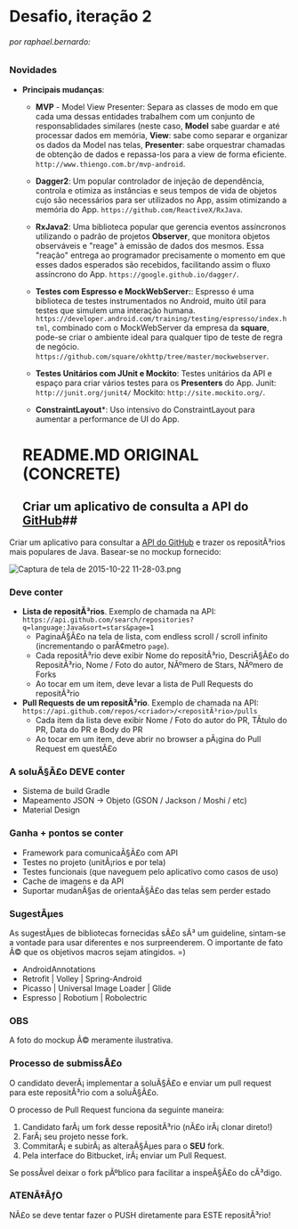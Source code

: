 # Desafio, iteração 2
###### por raphael.bernardo:

### **Novidades** ###

- __Principais mudanças__:
  * __MVP__ - Model View Presenter: Separa as classes de modo em que cada uma dessas entidades trabalhem com um conjunto de responsablidades similares (neste caso, __Model__ sabe guardar e até processar dados em memória, __View__: sabe como separar e organizar os dados da Model nas telas, __Presenter__: sabe orquestrar chamadas de obtenção de dados e repassa-los para a view de forma eficiente. `http://www.thiengo.com.br/mvp-android`.
  
  * __Dagger2__: Um popular controlador de injeção de dependência, controla e otimiza as instâncias e seus tempos de vida de objetos cujo são necessários para ser utilizados no App, assim otimizando a memória do App. `https://github.com/ReactiveX/RxJava`.
  
  * __RxJava2__: Uma biblioteca popular que gerencia eventos assíncronos utilizando o padrão de projetos __Observer__, que monitora objetos observáveis e "reage" à emissão de dados dos mesmos. Essa "reação" entrega ao programador precisamente o momento em que esses dados esperados são recebidos, facilitando assim o fluxo assíncrono do App. `https://google.github.io/dagger/`.
  
  * __Testes com Espresso e MockWebServer:__: Espresso é uma biblioteca de testes instrumentados no Android, muito útil para testes que simulem uma interação humana. `https://developer.android.com/training/testing/espresso/index.html`, combinado com o MockWebServer da empresa da __square__, pode-se criar o ambiente ideal para qualquer tipo de teste de regra de negócio. `https://github.com/square/okhttp/tree/master/mockwebserver`.
  
  * __Testes Unitários com JUnit e Mockito__: Testes unitários da API e espaço para criar vários testes para os __Presenters__ do App. Junit: `http://junit.org/junit4/` Mockito: `http://site.mockito.org/`.

  * __ConstraintLayout__*: Uso intensivo do ConstraintLayout para aumentar a performance de UI do App.
  
  
  
  
  
  
  
  
  # README.MD ORIGINAL (CONCRETE) #
  
  ## Criar um aplicativo de consulta a API do [GitHub](https://github.com)##

Criar um aplicativo para consultar a [API do GitHub](https://developer.github.com/v3/) e trazer os repositÃ³rios mais populares de Java. Basear-se no mockup fornecido:

![Captura de tela de 2015-10-22 11-28-03.png](https://bitbucket.org/repo/7ndaaA/images/3102804929-Captura%20de%20tela%20de%202015-10-22%2011-28-03.png)

### **Deve conter** ###

- __Lista de repositÃ³rios__. Exemplo de chamada na API: `https://api.github.com/search/repositories?q=language:Java&sort=stars&page=1`
  * PaginaÃ§Ã£o na tela de lista, com endless scroll / scroll infinito (incrementando o parÃ¢metro `page`).
  * Cada repositÃ³rio deve exibir Nome do repositÃ³rio, DescriÃ§Ã£o do RepositÃ³rio, Nome / Foto do autor, NÃºmero de Stars, NÃºmero de Forks
  * Ao tocar em um item, deve levar a lista de Pull Requests do repositÃ³rio
- __Pull Requests de um repositÃ³rio__. Exemplo de chamada na API: `https://api.github.com/repos/<criador>/<repositÃ³rio>/pulls`
  * Cada item da lista deve exibir Nome / Foto do autor do PR, TÃ­tulo do PR, Data do PR e Body do PR
  * Ao tocar em um item, deve abrir no browser a pÃ¡gina do Pull Request em questÃ£o

### **A soluÃ§Ã£o DEVE conter** ##
* Sistema de build Gradle
* Mapeamento JSON -> Objeto (GSON / Jackson / Moshi / etc)
* Material Design

### **Ganha + pontos se conter** ###

* Framework para comunicaÃ§Ã£o com API
* Testes no projeto (unitÃ¡rios e por tela)
* Testes funcionais (que naveguem pelo aplicativo como casos de uso)
* Cache de imagens e da API
* Suportar mudanÃ§as de orientaÃ§Ã£o das telas sem perder estado

### **SugestÃµes** ###

As sugestÃµes de bibliotecas fornecidas sÃ£o sÃ³ um guideline, sintam-se a vontade para usar diferentes e nos surpreenderem. O importante de fato Ã© que os objetivos macros sejam atingidos. =)

* AndroidAnnotations
* Retrofit | Volley | Spring-Android
* Picasso | Universal Image Loader | Glide
* Espresso | Robotium | Robolectric

### **OBS** ###

A foto do mockup Ã© meramente ilustrativa.  


### **Processo de submissÃ£o** ###

O candidato deverÃ¡ implementar a soluÃ§Ã£o e enviar um pull request para este repositÃ³rio com a soluÃ§Ã£o.

O processo de Pull Request funciona da seguinte maneira:

1. Candidato farÃ¡ um fork desse repositÃ³rio (nÃ£o irÃ¡ clonar direto!)
2. FarÃ¡ seu projeto nesse fork.
3. CommitarÃ¡ e subirÃ¡ as alteraÃ§Ãµes para o __SEU__ fork.
4. Pela interface do Bitbucket, irÃ¡ enviar um Pull Request.

Se possÃ­vel deixar o fork pÃºblico para facilitar a inspeÃ§Ã£o do cÃ³digo.

### **ATENÃ‡ÃƒO** ###

NÃ£o se deve tentar fazer o PUSH diretamente para ESTE repositÃ³rio!
